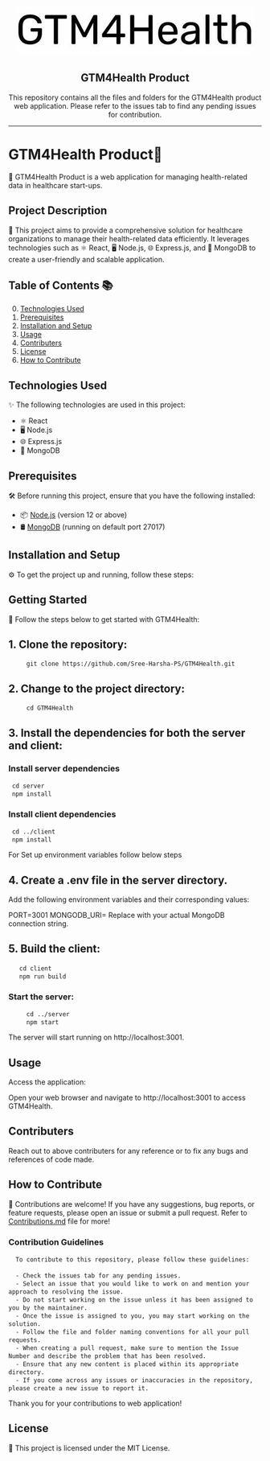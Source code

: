 <div align="center">
  <img src="https://github.com/GTM4Health/Product/blob/main/logo.jpg" alt="GTM4Health Banner">
  <h2><b>GTM4Health Product</b></h2>
This repository contains all the files and folders for the GTM4Health product web application. Please refer to the issues tab to find any pending issues for contribution.

</div>
<hr>

# GTM4Health Product🏥

🚀 GTM4Health Product is a web application for managing health-related data in healthcare start-ups.

## Project Description

📝 This project aims to provide a comprehensive solution for healthcare organizations to manage their health-related data efficiently. It leverages technologies such as ⚛️ React, 🖥️ Node.js, 🌐 Express.js, and 🍃 MongoDB to create a user-friendly and scalable application.

## Table of Contents 📚

0. [Technologies Used](#technologies-used)
1. [Prerequisites](#prerequisites)
2. [Installation and Setup](#installation-and-setup)
3. [Usage](#usage)
4. [Contributers](#contributers)
5. [License](#license)
6. [How to Contribute](#how-to-contribute)


## Technologies Used

✨ The following technologies are used in this project:

- ⚛️ React
- 🖥️ Node.js
- 🌐 Express.js
- 🍃 MongoDB

## Prerequisites 

🛠️ Before running this project, ensure that you have the following installed:

- 📦 [Node.js](https://nodejs.org/) (version 12 or above)
- 🛢️ [MongoDB](https://www.mongodb.com/) (running on default port 27017)

## Installation and Setup 

⚙️ To get the project up and running, follow these steps:
 
## Getting Started

🚀 Follow the steps below to get started with GTM4Health:

## 1. Clone the repository:
         git clone https://github.com/Sree-Harsha-PS/GTM4Health.git
## 2. Change to the project directory:
         cd GTM4Health
## 3. Install the dependencies for both the server and client:

  ### Install server dependencies
     cd server
     npm install

  ### Install client dependencies
     cd ../client
     npm install
     
  For Set up environment variables follow below steps 

## 4. Create a .env file in the server directory.
  Add the following environment variables and their corresponding values:
  
  PORT=3001
  MONGODB_URI=<your-mongodb-connection-string>
  Replace <your-mongodb-connection-string> with your actual MongoDB connection string.
  
 ## 5. Build the client:
   
   ``` 
      cd client
      npm run build
   
   ```
   
 ### Start the server:
   
         cd ../server
         npm start
        
The server will start running on http://localhost:3001.

## Usage
   Access the application:

Open your web browser and navigate to http://localhost:3001 to access GTM4Health.
   
## Contributers
   Reach out to above contributers for any reference or to fix any bugs and references of code made.

## How to Contribute 
   
   🤝 Contributions are welcome! If you have any suggestions, bug reports, or feature requests, please open an issue or submit a pull request.
      Refer to [Contributions.md](https://github.com/GTM4Health/Product/edit/main/Contributions.md) file for more!
   
   ### Contribution Guidelines
      To contribute to this repository, please follow these guidelines:

      - Check the issues tab for any pending issues.
      - Select an issue that you would like to work on and mention your approach to resolving the issue.
      - Do not start working on the issue unless it has been assigned to you by the maintainer.
      - Once the issue is assigned to you, you may start working on the solution.
      - Follow the file and folder naming conventions for all your pull requests.
      - When creating a pull request, make sure to mention the Issue Number and describe the problem that has been resolved.
      - Ensure that any new content is placed within its appropriate directory.
      - If you come across any issues or inaccuracies in the repository, please create a new issue to report it.

   Thank you for your contributions to web application!


## License
📄 This project is licensed under the MIT License.
